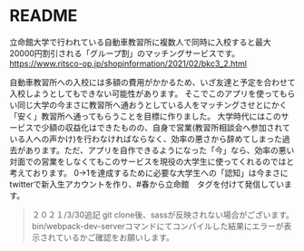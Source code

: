 # README

立命館大学で行われている自動車教習所に複数人で同時に入校すると最大20000円割引される「グループ割」のマッチングサービスです。
https://www.ritsco-op.jp/shopinformation/2021/02/bkc3_2.html

自動車教習所への入校には多額の費用がかかるため、いざ友達と予定を合わせて入校しようとしてもできない可能性があります。
そこでこのアプリを使ってもらい同じ大学の今まさに教習所へ通おうとしている人をマッチングさせとにかく「安く」教習所へ通ってもらうことを目標に作りました。
大学時代にはこのサービスで少額の収益化はできたものの、自身で営業(教習所相談会へ参加されている人への声かけ)を行わなければならなく、効率の悪さから辞めてしまった過去があります。ただ、アプリを自作できるようになった「今」なら、効率の悪い対面での営業をしなくてもこのサービスを現役の大学生に使ってくれるのではと考えております。
0→1を達成するために必要な大学生への「認知」は今まさにtwitterで新入生アカウントを作り、#春から立命館　タグを付けて発信しています。



> ２０２１/3/30追記
git clone後、sassが反映されない場合がございます。
bin/webpack-dev-serverコマンドにてコンパイルした結果にエラーが表示されているかご確認をお願いします。
